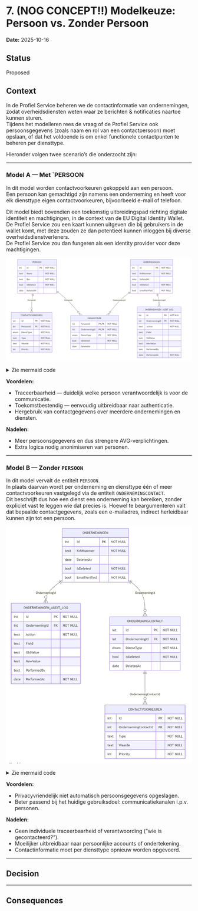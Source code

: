 # 7. (NOG CONCEPT!!) Modelkeuze: Persoon vs. Zonder Persoon

**Date:** 2025-10-16

## Status

Proposed 

## Context

In de Profiel Service beheren we de contactinformatie van ondernemingen, zodat overheidsdiensten weten waar ze berichten & notificaties naartoe kunnen sturen.  
Tijdens het modelleren rees de vraag of de Profiel Service ook persoonsgegevens (zoals naam en rol van een contactpersoon) moet opslaan, of dat het voldoende is om enkel functionele contactpunten te beheren per diensttype.

Hieronder volgen twee scenario’s die onderzocht zijn:

---

### Model A — Met `PERSOON

In dit model worden contactvoorkeuren gekoppeld aan een persoon.  
Een persoon kan gemachtigd zijn namens een onderneming en heeft voor elk diensttype eigen contactvoorkeuren, bijvoorbeeld e-mail of telefoon.

Dit model biedt bovendien een toekomstig uitbreidingspad richting digitale identiteit en machtigingen, in de context van de EU Digital Identity Wallet.  
De Profiel Service zou een kaart kunnen uitgeven die bij gebruikers in de wallet komt, met deze zouden ze dan potentieel kunnen inloggen bij diverse overheidsdienstverleners.  
De Profiel Service zou dan fungeren als een identity provider voor deze machtigingen.

![Gegevensmodel met Persoon](./images/GegevensmodelPersoon.png "Gegevensmodel met Persoon")

<details>
  <summary>Zie mermaid code</summary>

```mermaid
erDiagram
    PERSOON {
        int Id PK "NOT NULL"
        text Naam "NOT NULL"
        text Bsn "NOT NULL"
        bool IsDeleted "NOT NULL"
        date DeletedAt
    }

    CONTACTVOORKEUREN {
        int Id PK "NOT NULL"
        int PersoonId FK "NOT NULL"
        enum DienstType "NOT NULL"
        text Type "NOT NULL"
        text Waarde "NOT NULL"
        int Priority "NOT NULL"
    }

    ONDERNEMINGEN {
        int Id PK "NOT NULL"
        text KvkNummer "NOT NULL"
        date DeletedAt
        bool IsDeleted "NOT NULL"
        bool EmailVerified "NOT NULL"
    }

    ONDERNEMINGEN_AUDIT_LOG {
        int Id PK "NOT NULL"
        int OndernemingId FK "NOT NULL"
        text Action "NOT NULL"
        text Field
        text OldValue
        text NewValue
        text PerformedBy
        date PerformedAt "NOT NULL"
    }

    GEMACHTIGDE {
        int PersoonId PK, FK "NOT NULL"
        int OndernemingId PK, FK "NOT NULL"
        enum DienstType PK "NOT NULL"
        bool IsDeleted "NOT NULL"
        date DeletedAt
    }

    %% Relationships
    PERSOON ||--o{ CONTACTVOORKEUREN : "PersoonId"
    PERSOON ||--o{ GEMACHTIGDE : "PersoonId"
    ONDERNEMINGEN ||--o{ GEMACHTIGDE : "OndernemingId"
    ONDERNEMINGEN ||--o{ ONDERNEMINGEN_AUDIT_LOG : "OndernemingId"
```

</details>

**Voordelen:**

- Traceerbaarheid — duidelijk welke persoon verantwoordelijk is voor de communicatie.
- Toekomstbestendig — eenvoudig uitbreidbaar naar authenticatie.
- Hergebruik van contactgegevens over meerdere ondernemingen en diensten.

**Nadelen:**

- Meer persoonsgegevens en dus strengere AVG-verplichtingen.
- Extra logica nodig anonimiseren van personen.

---

### Model B — Zonder `PERSOON`

In dit model vervalt de entiteit `PERSOON`.  
In plaats daarvan wordt per onderneming en diensttype één of meer contactvoorkeuren vastgelegd via de entiteit `ONDERNEMINGCONTACT`.  
Dit beschrijft dus hoe een dienst een onderneming kan bereiken, zonder expliciet vast te leggen wie dat precies is. Hoewel te beargumenteren valt dat bepaalde contactgegevens, zoals een e-mailadres, indirect herleidbaar kunnen zijn tot een persoon.

![Gegevensmodel geen Persoon](./images/GegevensmodelGeenPersoon.png "Gegevensmodel geen Persoon")

<details>
  <summary>Zie mermaid code</summary>

```mermaid
erDiagram
    ONDERNEMINGEN {
        int Id PK "NOT NULL"
        text KvkNummer "NOT NULL"
        date DeletedAt
        bool IsDeleted "NOT NULL"
        bool EmailVerified "NOT NULL"
    }

    ONDERNEMINGEN_AUDIT_LOG {
        int Id PK "NOT NULL"
        int OndernemingId FK "NOT NULL"
        text Action "NOT NULL"
        text Field
        text OldValue
        text NewValue
        text PerformedBy
        date PerformedAt "NOT NULL"
    }

    ONDERNEMINGCONTACT {
        int Id PK "NOT NULL"
        int OndernemingId FK "NOT NULL"
        enum DienstType "NOT NULL"
        bool IsDeleted "NOT NULL"
        date DeletedAt
    }

    CONTACTVOORKEUREN {
        int Id PK "NOT NULL"
        int OndernemingContactId FK "NOT NULL"
        text Type "NOT NULL"
        text Waarde "NOT NULL"
        int Priority "NOT NULL"
    }

    ONDERNEMINGEN ||--o{ ONDERNEMINGCONTACT : "OndernemingId"
    ONDERNEMINGCONTACT ||--o{ CONTACTVOORKEUREN : "OndernemingContactId"
    ONDERNEMINGEN ||--o{ ONDERNEMINGEN_AUDIT_LOG : "OndernemingId"
```

</details>

**Voordelen:**

- Privacyvriendelijk niet automatisch persoonsgegevens opgeslagen.
- Beter passend bij het huidige gebruiksdoel: communicatiekanalen i.p.v. personen.

**Nadelen:**

- Geen individuele traceerbaarheid of verantwoording (“wie is gecontacteerd?”).
- Moeilijker uitbreidbaar naar persoonlijke accounts of ondertekening.
- Contactinformatie moet per diensttype opnieuw worden opgevoerd.

---

## Decision

---

## Consequences
